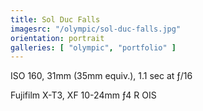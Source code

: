 ```yaml
---
title: Sol Duc Falls
imagesrc: "/olympic/sol-duc-falls.jpg"
orientation: portrait
galleries: [ "olympic", "portfolio" ]
---
```


ISO 160, 31mm (35mm equiv.), 1.1 sec at ƒ/16

Fujifilm X-T3, XF 10-24mm ƒ4 R OIS
